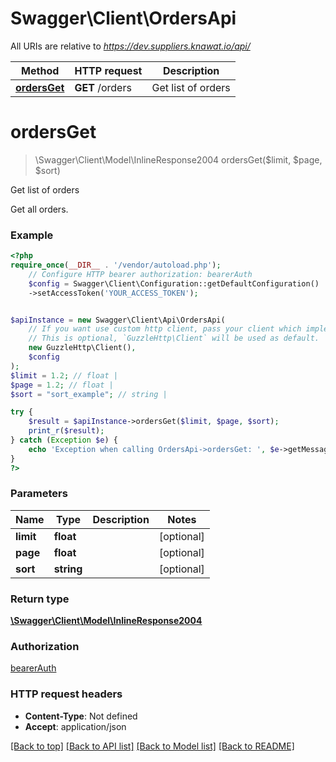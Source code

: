 # Swagger\Client\OrdersApi

All URIs are relative to *https://dev.suppliers.knawat.io/api/*

Method | HTTP request | Description
------------- | ------------- | -------------
[**ordersGet**](OrdersApi.md#ordersget) | **GET** /orders | Get list of orders

# **ordersGet**
> \Swagger\Client\Model\InlineResponse2004 ordersGet($limit, $page, $sort)

Get list of orders

Get all orders.

### Example
```php
<?php
require_once(__DIR__ . '/vendor/autoload.php');
    // Configure HTTP bearer authorization: bearerAuth
    $config = Swagger\Client\Configuration::getDefaultConfiguration()
    ->setAccessToken('YOUR_ACCESS_TOKEN');


$apiInstance = new Swagger\Client\Api\OrdersApi(
    // If you want use custom http client, pass your client which implements `GuzzleHttp\ClientInterface`.
    // This is optional, `GuzzleHttp\Client` will be used as default.
    new GuzzleHttp\Client(),
    $config
);
$limit = 1.2; // float | 
$page = 1.2; // float | 
$sort = "sort_example"; // string | 

try {
    $result = $apiInstance->ordersGet($limit, $page, $sort);
    print_r($result);
} catch (Exception $e) {
    echo 'Exception when calling OrdersApi->ordersGet: ', $e->getMessage(), PHP_EOL;
}
?>
```

### Parameters

Name | Type | Description  | Notes
------------- | ------------- | ------------- | -------------
 **limit** | **float**|  | [optional]
 **page** | **float**|  | [optional]
 **sort** | **string**|  | [optional]

### Return type

[**\Swagger\Client\Model\InlineResponse2004**](../Model/InlineResponse2004.md)

### Authorization

[bearerAuth](../../README.md#bearerAuth)

### HTTP request headers

 - **Content-Type**: Not defined
 - **Accept**: application/json

[[Back to top]](#) [[Back to API list]](../../README.md#documentation-for-api-endpoints) [[Back to Model list]](../../README.md#documentation-for-models) [[Back to README]](../../README.md)

